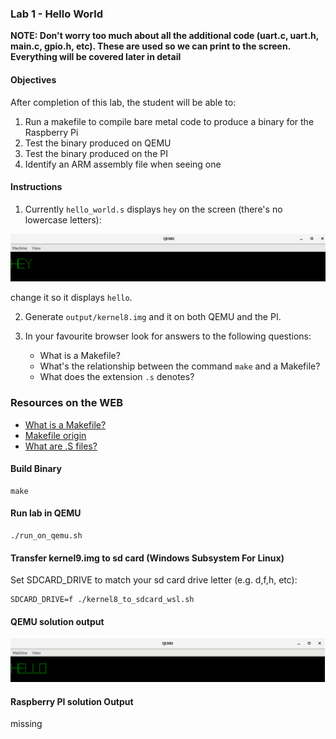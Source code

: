 ### Lab 1 -  Hello World

**NOTE: Don't worry too much about all the additional code (uart.c, uart.h, main.c, gpio.h, etc). These are used so we can print to the screen. Everything will be covered later in detail**

#### Objectives 

After completion of this lab, the student will be able to:

1. Run a makefile to compile bare metal code to produce a binary for the Raspberry Pi
2. Test the binary produced on QEMU
3. Test the binary produced on the PI
4. Identify an ARM assembly file when seeing one

#### Instructions 

1. Currently `hello_world.s` displays `hey` on the screen (there's no lowercase letters):

<img src="https://github.com/RomanLabsIO/assembly_for_raspberry_pi_bare_metal/blob/master/1_Hello_World/images/qemu_output.png" width="620"/>

change it so it displays `hello`. 

2. Generate `output/kernel8.img` and it on both QEMU and the PI. 

3. In your favourite browser look for answers to the following questions:
    - What is a Makefile?
    - What's the relationship between the command `make` and a Makefile?
    - What does the extension `.s` denotes?

### Resources on the WEB
- [What is a Makefile?](http://www.sis.pitt.edu/mbsclass/tutorial/advanced/makefile/whatis.htm)
- [Makefile origin](https://en.wikipedia.org/wiki/Make_(software)#Origin)
- [What are .S files?](https://stackoverflow.com/questions/10285410/what-are-s-files)

#### Build Binary
```
make
```

#### Run lab in QEMU
```
./run_on_qemu.sh
```

#### Transfer kernel9.img to sd card (Windows Subsystem For Linux)
Set SDCARD_DRIVE to match your sd card drive letter (e.g. d,f,h, etc):
```
SDCARD_DRIVE=f ./kernel8_to_sdcard_wsl.sh
```

#### QEMU solution output
<img src="https://github.com/RomanLabsIO/assembly_for_raspberry_pi_bare_metal/blob/master/1_Hello_World/images/qemu_solution.png" width="620"/>


#### Raspberry PI solution Output
missing